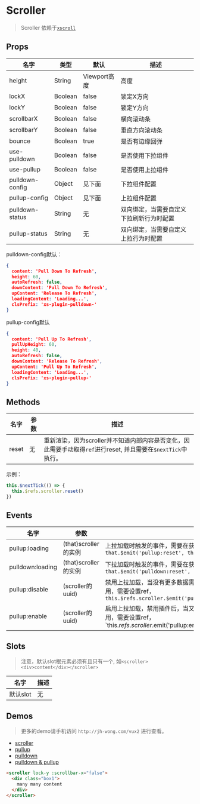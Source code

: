 # Scroller

> Scroller 依赖于[`xscroll`](https://github.com/huxiaoqi567/xscroll)

## Props

| 名字 | 类型 | 默认 | 描述 |
|-----|-----|-----|-----|
| height | String | Viewport高度 | 高度 |
| lockX | Boolean | false | 锁定X方向 |
| lockY | Boolean | false | 锁定Y方向 |
| scrollbarX | Boolean | false | 横向滚动条 |
| scrollbarY | Boolean | false | 垂直方向滚动条 |
| bounce | Boolean | true | 是否有边缘回弹 |
| use-pulldown| Boolean | false | 是否使用下拉组件 |
| use-pullup | Boolean | false | 是否使用上拉组件 |
| pulldown-config | Object | 见下面 | 下拉组件配置 |
| pullup-config| Object | 见下面 | 上拉组件配置 |
| pulldown-status | String | 无 | 双向绑定，当需要自定义下拉刷新行为时配置 |
| pullup-status | String | 无 | 双向绑定，当需要自定义上拉行为时配置 |

pulldown-config默认：

``` json
{
  content: 'Pull Down To Refresh',
  height: 60,
  autoRefresh: false,
  downContent: 'Pull Down To Refresh',
  upContent: 'Release To Refresh',
  loadingContent: 'Loading...',
  clsPrefix: 'xs-plugin-pulldown-'
}
```

pullup-config默认

``` json
{
  content: 'Pull Up To Refresh',
  pullUpHeight: 60,
  height: 40,
  autoRefresh: false,
  downContent: 'Release To Refresh',
  upContent: 'Pull Up To Refresh',
  loadingContent: 'Loading...',
  clsPrefix: 'xs-plugin-pullup-'
}
```

## Methods

| 名字 | 参数 | 描述  |
|-----|-----|-----|
| reset | 无 | 重新渲染，因为scroller并不知道内部内容是否变化，因此需要手动取得`ref`进行reset, 并且需要在`$nextTick`中执行。

示例：

``` javascript
this.$nextTick(() => {
  this.$refs.scroller.reset()
})
```

## Events

| 名字 | 参数  | 描述 |
|-----|-----|-----|
| pullup:loading| (that)scroller的实例 | 上拉加载时触发的事件，需要在获取数据后使用`$emit`触发状态更新， `that.$emit('pullup:reset', that.uuid)` |
| pulldown:loading| (that)scroller的实例 | 下拉加载时触发的事件，需要在获取数据后使用`$emit`触发状态更新， `that.$emit('pulldown:reset', that.uuid)` |
| pullup:disable | (scroller的uuid) | 禁用上拉加载，当没有更多数据需要禁用时使用`$emit`和`ref`方式结合触发禁用，需要设置ref，` this.$refs.scroller.$emit('pullup:disable',this.$refs.scroller.uuid)` |
| pullup:enable | (scroller的uuid) | 启用上拉加载，禁用插件后，当又重新需要时使用`$emit`和`ref`方式结合触发禁用，需要设置ref，`this.$refs.scroller.$emit('pullup:enable',this.$refs.scroller.uuid)`` |



## Slots

> 注意，默认slot根元素必须有且只有一个, 如`<scroller><div>content</div></scroller>`

| 名字  | 描述 |
|-----|-----|
| 默认slot | 无 |



## Demos

> 更多的demo请手机访问 `http://jh-wong.com/vux2` 进行查看。

+ [scroller](https://vux.li/#!/component/scroller)
+ [pullup](https://vux.li/#!/component/pullup)
+ [pulldown](https://vux.li/#!/component/pulldown)
+ [pulldown & pullup](https://vux.li/#!/component/pulldown-pullup)

``` html
<scroller lock-y :scrollbar-x="false">
  <div class="box1">
    many many content
  </div>
</scroller>
```

